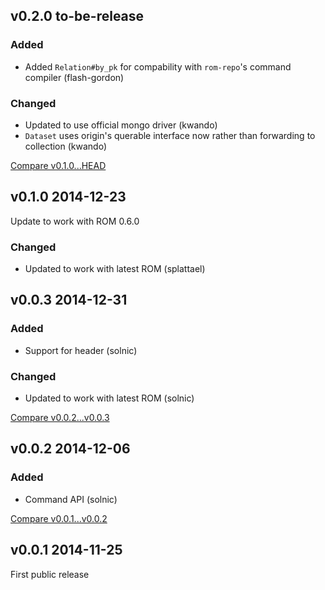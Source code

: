 ## v0.2.0 to-be-release

### Added

* Added `Relation#by_pk` for compability with `rom-repo`'s command compiler (flash-gordon)

### Changed

* Updated to use official mongo driver (kwando)
* `Dataset` uses origin's querable interface now rather than forwarding to collection (kwando)

[Compare v0.1.0...HEAD](https://github.com/rom-rb/rom-mongo/compare/v0.1.0...HEAD)

## v0.1.0 2014-12-23

Update to work with ROM 0.6.0

### Changed

* Updated to work with latest ROM (splattael)

## v0.0.3 2014-12-31

### Added

* Support for header (solnic)

### Changed

* Updated to work with latest ROM (solnic)

[Compare v0.0.2...v0.0.3](https://github.com/rom-rb/rom-mongo/compare/v0.0.2...v0.0.3)

## v0.0.2 2014-12-06

### Added

* Command API (solnic)

[Compare v0.0.1...v0.0.2](https://github.com/rom-rb/rom-mongo/compare/v0.0.1...v0.0.2)

## v0.0.1 2014-11-25

First public release
